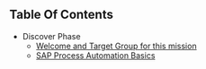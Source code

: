 ## Table Of Contents

<!-- disco-toc-start -->
- Discover Phase
	- [Welcome and Target Group for this mission](/DISCOVER/01-Welcome)
	- [SAP Process Automation Basics](/DISCOVER/02_SPA_Basics)
<!-- disco-toc-end -->

